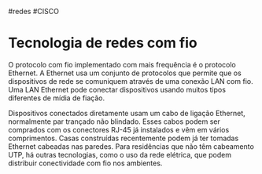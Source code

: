 #redes #CISCO
# Tecnologia de redes com fio

O protocolo com fio implementado com mais frequência é o protocolo Ethernet. A Ethernet usa um conjunto de protocolos que permite que os dispositivos de rede se comuniquem através de uma conexão LAN com fio. Uma LAN Ethernet pode conectar dispositivos usando muitos tipos diferentes de mídia de fiação.

Dispositivos conectados diretamente usam um cabo de ligação Ethernet, normalmente par trançado não blindado. Esses cabos podem ser comprados com os conectores RJ-45 já instalados e vêm em vários comprimentos. Casas construídas recentemente podem já ter tomadas Ethernet cabeadas nas paredes. Para residências que não têm cabeamento UTP, há outras tecnologias, como o uso da rede elétrica, que podem distribuir conectividade com fio nos ambientes.

























